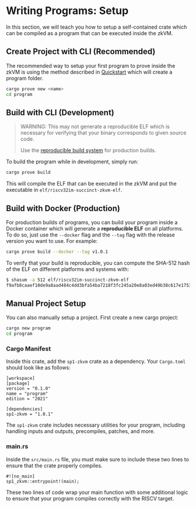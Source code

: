 # Writing Programs: Setup

In this section, we will teach you how to setup a self-contained crate which can be compiled as a program that can be executed inside the zkVM.

## Create Project with CLI (Recommended)

The recommended way to setup your first program to prove inside the zkVM is using the method described in [Quickstart](../getting-started/quickstart.md) which will create a program folder.

```bash
cargo prove new <name>
cd program
```

## Build with CLI (Development)

> WARNING: This may not generate a reproducible ELF which is necessary for verifying that your binary corresponds to given source code.
>
> Use the [reproducible build system](#build-with-docker-production) for production builds.

To build the program while in development, simply run:

```bash
cargo prove build
```

This will compile the ELF that can be executed in the zkVM and put the executable in `elf/riscv32im-succinct-zkvm-elf`.

## Build with Docker (Production)

For production builds of programs, you can build your program inside a Docker container which will generate a **reproducible ELF** on all platforms. To do so, just use the `--docker` flag and the `--tag` flag with the release version you want to use. For example:

```bash
cargo prove build --docker --tag v1.0.1
```

To verify that your build is reproducible, you can compute the SHA-512 hash of the ELF on different platforms and systems with:

```bash
$ shasum -a 512 elf/riscv32im-succinct-zkvm-elf
f9afb8caaef10de9a8aad484c4dd3bfa54ba7218f3fc245a20e8a03ed40b38c617e175328515968aecbd3c38c47b2ca034a99e6dbc928512894f20105b03a203
```

## Manual Project Setup

You can also manually setup a project. First create a new cargo project:

```bash
cargo new program
cd program
```

### Cargo Manifest

Inside this crate, add the `sp1-zkvm` crate as a dependency. Your `Cargo.toml` should look like as follows:

```rust,noplayground
[workspace]
[package]
version = "0.1.0"
name = "program"
edition = "2021"

[dependencies]
sp1-zkvm = "1.0.1"
```

The `sp1-zkvm` crate includes necessary utilities for your program, including handling inputs and outputs,
precompiles, patches, and more.

### main.rs

Inside the `src/main.rs` file, you must make sure to include these two lines to ensure that the crate
properly compiles.

```rust,noplayground
#![no_main]
sp1_zkvm::entrypoint!(main);
```

These two lines of code wrap your main function with some additional logic to ensure that your program compiles correctly with the RISCV target.
